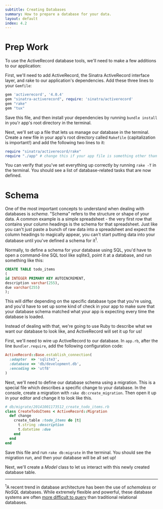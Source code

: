 ```yaml
---
subtitle: Creating Databases
summary: How to prepare a database for your data.
layout: default
index: 4.2
---
```


# Prep Work

To use the ActiveRecord database tools, we'll need to make a few additions to our application:

First, we'll need to add ActiveRecord, the Sinatra ActiveRecord interface layer, and rake to our application's dependencies. Add these three lines to your `Gemfile`:

```ruby
gem 'activerecord', '4.0.4'
gem "sinatra-activerecord", require: 'sinatra/activerecord'
gem "rake"
gem "tux"
```

Save this file, and then install your dependencies by running `bundle install` in you'r app's root directory in the terminal.

Next, we'll set up a file that lets us manage our database in the terminal. Create a new file in your app's root directory called `Rakefile` (capitalization is important!) and add the following two lines to it:

```ruby
require "sinatra/activerecord/rake"
require "./app" # change this if your app file is something other than "app.rb"
```

You can verify that you've set everything up correctly by running `rake -T` in the terminal. You should see a list of database-related tasks that are now defined.

# Schema

One of the most important concepts to understand when dealing with databases is *schema*. "Schema" refers to the structure or shape of your data. A common example is a simple spreadsheet - the very first row that contains your column headings is the schema for that spreadsheet. Just like you can't just paste a bunch of raw data into a spreadsheet and expect the column headings to magically appear, you can't start putting data into your database until you've defined a schema for it<sup>1</sup>.

Normally, to define a schema for your database using SQL, you'd have to open a command-line SQL tool like sqlite3, point it at a database, and run something like this:

```sql
CREATE TABLE todo_items
(
id INTEGER PRIMARY KEY AUTOINCREMENT,
description varchar(255),
due varchar(255)
);
```

This will differ depending on the specific database type that you're using, and you'd have to set up some kind of check in your app to make sure that your database schema matched what your app is expecting every time the database is loaded.

Instead of dealing with that, we're going to use Ruby to describe what we want our database to look like, and ActiveRecord will set it up for us!

First, we'll need to wire up ActiveRecord to our database. In `app.rb`, after the line `Bundler.require`, add the following configuration code:

```ruby
ActiveRecord::Base.establish_connection(
  :adapter  => 'sqlite3',
  :database => 'db/development.db',
  :encoding => 'utf8'
)
```

Next, we'll need to define our database schema using a migration. This is a special file which describes a specific change to your database. In the console, create a migration with `rake db:create_migration`. Then open it up in your editor and change it to look like this.

```ruby
# db/migrate/20141001173512_create_todo_items.rb
class CreateTodoItems < ActiveRecord::Migration
  def change
    create_table :todo_items do |t|
      t.string :description
      t.datetime :due
    end
  end
end
```

Save this file and run `rake db:migrate` in the terminal. You should see the migration run, and then your database will be all set up!

Next, we'll create a *Model* class to let us interact with this newly created database table.

----

<sup>1</sup>A recent trend in database architecture has been the use of *schemaless* or *NoSQL* databases. While extremely flexible and powerful, these database systems are often [more difficult to query](http://howfuckedismydatabase.com/nosql/) than traditional relational databases.
